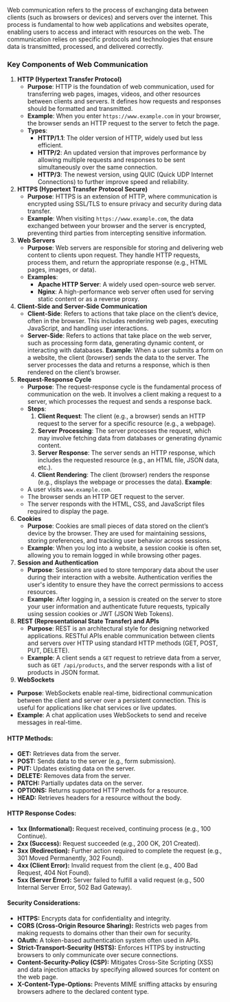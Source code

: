 Web communication refers to the process of exchanging data between clients (such as browsers or devices) and servers over the internet. This process is fundamental to how web applications and websites operate, enabling users to access and interact with resources on the web. The communication relies on specific protocols and technologies that ensure data is transmitted, processed, and delivered correctly.
### **Key Components of Web Communication**
1. **HTTP (Hypertext Transfer Protocol)**
    - **Purpose**: HTTP is the foundation of web communication, used for transferring web pages, images, videos, and other resources between clients and servers. It defines how requests and responses should be formatted and transmitted.
    - **Example**: When you enter `https://www.example.com` in your browser, the browser sends an HTTP request to the server to fetch the page.
    - **Types**:
        - **HTTP/1.1**: The older version of HTTP, widely used but less efficient.
        - **HTTP/2**: An updated version that improves performance by allowing multiple requests and responses to be sent simultaneously over the same connection.
        - **HTTP/3**: The newest version, using QUIC (Quick UDP Internet Connections) to further improve speed and reliability.
2. **HTTPS (Hypertext Transfer Protocol Secure)**
    - **Purpose**: HTTPS is an extension of HTTP, where communication is encrypted using SSL/TLS to ensure privacy and security during data transfer.
    - **Example**: When visiting `https://www.example.com`, the data exchanged between your browser and the server is encrypted, preventing third parties from intercepting sensitive information.
3. **Web Servers**
    - **Purpose**: Web servers are responsible for storing and delivering web content to clients upon request. They handle HTTP requests, process them, and return the appropriate response (e.g., HTML pages, images, or data).
    - **Examples**:
        - **Apache HTTP Server**: A widely used open-source web server.
        - **Nginx**: A high-performance web server often used for serving static content or as a reverse proxy.
4. **Client-Side and Server-Side Communication**
    - **Client-Side**: Refers to actions that take place on the client’s device, often in the browser. This includes rendering web pages, executing JavaScript, and handling user interactions.
    - **Server-Side**: Refers to actions that take place on the web server, such as processing form data, generating dynamic content, or interacting with databases.
    **Example**: When a user submits a form on a website, the client (browser) sends the data to the server. The server processes the data and returns a response, which is then rendered on the client’s browser.
5. **Request-Response Cycle**
    - **Purpose**: The request-response cycle is the fundamental process of communication on the web. It involves a client making a request to a server, which processes the request and sends a response back.
    - **Steps**:
        1. **Client Request**: The client (e.g., a browser) sends an HTTP request to the server for a specific resource (e.g., a webpage).
        2. **Server Processing**: The server processes the request, which may involve fetching data from databases or generating dynamic content.
        3. **Server Response**: The server sends an HTTP response, which includes the requested resource (e.g., an HTML file, JSON data, etc.).
        4. **Client Rendering**: The client (browser) renders the response (e.g., displays the webpage or processes the data).
    **Example**:
    - A user visits `www.example.com`.
    - The browser sends an HTTP GET request to the server.
    - The server responds with the HTML, CSS, and JavaScript files required to display the page.
6. **Cookies**
    - **Purpose**: Cookies are small pieces of data stored on the client’s device by the browser. They are used for maintaining sessions, storing preferences, and tracking user behavior across sessions.
    - **Example**: When you log into a website, a session cookie is often set, allowing you to remain logged in while browsing other pages.
7. **Session and Authentication**
    - **Purpose**: Sessions are used to store temporary data about the user during their interaction with a website. Authentication verifies the user's identity to ensure they have the correct permissions to access resources.
    - **Example**: After logging in, a session is created on the server to store your user information and authenticate future requests, typically using session cookies or JWT (JSON Web Tokens).
8. **REST (Representational State Transfer) and APIs**
    - **Purpose**: REST is an architectural style for designing networked applications. RESTful APIs enable communication between clients and servers over HTTP using standard HTTP methods (GET, POST, PUT, DELETE).
    - **Example**: A client sends a `GET` request to retrieve data from a server, such as `GET /api/products`, and the server responds with a list of products in JSON format.
9. **WebSockets**
- **Purpose**: WebSockets enable real-time, bidirectional communication between the client and server over a persistent connection. This is useful for applications like chat services or live updates.
- **Example**: A chat application uses WebSockets to send and receive messages in real-time.
#### HTTP Methods:
- **GET:** Retrieves data from the server.
- **POST:** Sends data to the server (e.g., form submission).
- **PUT:** Updates existing data on the server.
- **DELETE:** Removes data from the server.
- **PATCH:** Partially updates data on the server.
- **OPTIONS:** Returns supported HTTP methods for a resource.
- **HEAD:** Retrieves headers for a resource without the body.
#### HTTP Response Codes:
- **1xx (Informational):** Request received, continuing process (e.g., 100 Continue).
- **2xx (Success):** Request succeeded (e.g., 200 OK, 201 Created).
- **3xx (Redirection):** Further action required to complete the request (e.g., 301 Moved Permanently, 302 Found).
- **4xx (Client Error):** Invalid request from the client (e.g., 400 Bad Request, 404 Not Found).
- **5xx (Server Error):** Server failed to fulfill a valid request (e.g., 500 Internal Server Error, 502 Bad Gateway).
#### Security Considerations:
- **HTTPS:** Encrypts data for confidentiality and integrity.
- **CORS (Cross-Origin Resource Sharing):** Restricts web pages from making requests to domains other than their own for security.
- **OAuth:** A token-based authentication system often used in APIs.
- **Strict-Transport-Security (HSTS):** Enforces HTTPS by instructing browsers to only communicate over secure connections.
- **Content-Security-Policy (CSP):** Mitigates Cross-Site Scripting (XSS) and data injection attacks by specifying allowed sources for content on the web page.
- **X-Content-Type-Options:** Prevents MIME sniffing attacks by ensuring browsers adhere to the declared content type.

